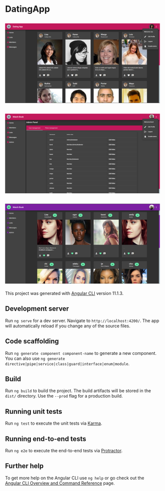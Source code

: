 # DatingApp

![banner](https://raw.githubusercontent.com/Bondesvick/DatingApp.UI/main/src/assets/banner.png?token=AM5L2DKTQO6OW767AVUUKXDAFQEEO)
--------
![admin](https://github.com/Bondesvick/DatingApp.UI/blob/main/src/assets/admin.png?raw=true)
---------------
![pink-theme](https://github.com/Bondesvick/DatingApp.UI/blob/main/pink-theme.png?raw=true)
----------------

This project was generated with [Angular CLI](https://github.com/angular/angular-cli) version 11.1.3.

## Development server

Run `ng serve` for a dev server. Navigate to `http://localhost:4200/`. The app will automatically reload if you change any of the source files.

## Code scaffolding

Run `ng generate component component-name` to generate a new component. You can also use `ng generate directive|pipe|service|class|guard|interface|enum|module`.

## Build

Run `ng build` to build the project. The build artifacts will be stored in the `dist/` directory. Use the `--prod` flag for a production build.

## Running unit tests

Run `ng test` to execute the unit tests via [Karma](https://karma-runner.github.io).

## Running end-to-end tests

Run `ng e2e` to execute the end-to-end tests via [Protractor](http://www.protractortest.org/).

## Further help

To get more help on the Angular CLI use `ng help` or go check out the [Angular CLI Overview and Command Reference](https://angular.io/cli) page.

